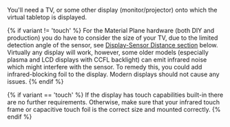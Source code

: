 You'll need a TV, or some other display (monitor/projector) onto which the virtual tabletop is displayed.

{% if variant != 'touch' %}
For the Material Plane hardware (both DIY and production) you do have to consider the size of your TV, due to the limited detection angle of the sensor, see [Display-Sensor Distance section](requirements.md#display-sensor-distance) below.
Virtually any display will work, however, some older models (especially plasma and LCD displays with CCFL backlight) can emit infrared noise which might interfere with the sensor. To remedy this, you could add infrared-blocking foil to the display. Modern displays should not cause any issues.
{% endif %}

{% if variant == 'touch' %}
If the display has touch capabilities built-in there are no further requirements. Otherwise, make sure that your infrared touch frame or capacitive touch foil is the correct size and mounted correctly.
{% endif %}